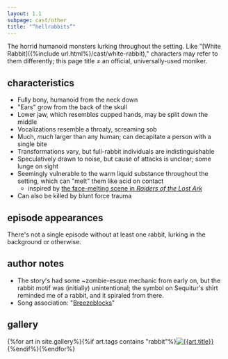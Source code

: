 ```yaml
---
layout: 1.1
subpage: cast/other
title: "“hellrabbits”"
---
```

The horrid humanoid monsters lurking throughout the setting. Like "[White Rabbit]({%include url.html%}/cast/white-rabbit)," characters may refer to them differently; this page title ≠ an official, universally-used moniker.

## characteristics
- Fully bony, humanoid from the neck down
- "Ears" grow from the back of the skull
- Lower jaw, which resembles cupped hands, may be split down the middle
- Vocalizations resemble a throaty, screaming sob
- Much, *much* larger than any human; can decapitate a person with a single bite
- Transformations vary, but full-rabbit individuals are indistinguishable
- Speculatively drawn to noise, but cause of attacks is unclear; some lunge on sight
- Seemingly vulnerable to the warm liquid substance throughout the setting, which can "melt" them like acid on contact
	- inspired by <a href="https://www.youtube.com/watch?v=GP0YTZmnhns" class="ext">the face-melting scene in <i>Raiders of the Lost Ark</i></a>
- Can also be killed by blunt force trauma

## episode appearances
There's not a single episode without at least one rabbit, lurking in the background or otherwise.<!--1: the fallen, WR / 2: Beacon attack, WR / 3: lurking in the bg mostly / 4: also lurking / 5: underground attack / 6: none :o but maybe in bg or talked about idk / 7: none but WR / 8: WR outing / 9: alliance attack, WR /  10: Addison, WR / 11: only WR-->

## author notes
- The story's had some ~zombie-esque mechanic from early on, but the rabbit motif was (initially) unintentional; the symbol on Sequitur's shirt reminded me of a rabbit, and it spiraled from there.
- Song association: "<a href="https://www.youtube.com/watch?v=WMOd6jz548Y" class="ext">Breezeblocks</a>"

<h2>gallery</h2><!--has to be manual; #gallery negates the wrap-->

<section id="gallery" class="artwall">{%for art in site.gallery%}{%if art.tags contains "rabbit"%}<a href="{%include url.html%}{{art.permalink}}"><img src="{%include url.html%}/assets/img/gallery/{{art.img}}-tn.png" alt="{{art.title}}"/></a>{%endif%}{%endfor%}</section>
